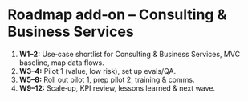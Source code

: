 # Roadmap add‑on – Consulting & Business Services
<ol>
  <li><b>W1–2:</b> Use‑case shortlist for Consulting & Business Services, MVC baseline, map data flows.</li>
  <li><b>W3–4:</b> Pilot 1 (value, low risk), set up evals/QA.</li>
  <li><b>W5–8:</b> Roll out pilot 1, prep pilot 2, training & comms.</li>
  <li><b>W9–12:</b> Scale‑up, KPI review, lessons learned & next wave.</li>
</ol>
